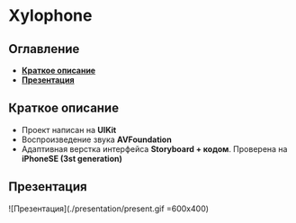 # Xylophone
## Оглавление
- **[Краткое описание](#Basic)**
- **[Презентация](#Presentation)**

## <a id="Basic"></a>Краткое описание
- Проект написан на **UIKit**
- Воспроизведение звука **AVFoundation**
- Адаптивная верстка интерфейса **Storyboard + кодом**. Проверена на **iPhoneSE (3st generation)**

## <a id="Presentation"></a>Презентация
![Презентация](./presentation/present.gif =600x400)
